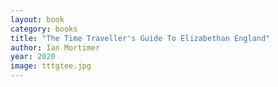 ```yaml
---
layout: book
category: books
title: "The Time Traveller's Guide To Elizabethan England"
author: Ian Mortimer
year: 2020
image: tttgtee.jpg
---
```

